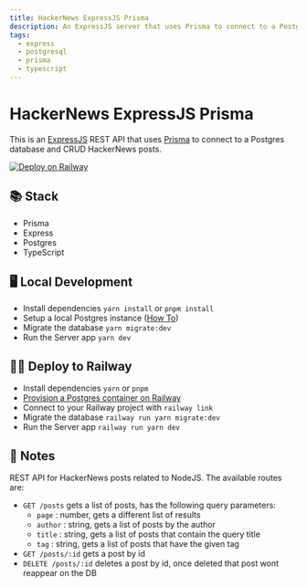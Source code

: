 ```yaml
---
title: HackerNews ExpressJS Prisma
description: An ExpressJS server that uses Prisma to connect to a PostgreSQL database
tags:
  - express
  - postgresql
  - prisma
  - typescript
---
```


# HackerNews ExpressJS Prisma

This is an [ExpressJS](https://expressjs.com/) REST API that uses [Prisma](https://www.prisma.io/) to connect to a Postgres database and CRUD HackerNews posts.

[![Deploy on Railway](https://railway.app/button.svg)](https://railway.app/new/template/LqCw_O)

## 📚 Stack

- Prisma
- Express
- Postgres
- TypeScript

## 🖥 Local Development

- Install dependencies `yarn install` or `pnpm install`
- Setup a local Postgres instance ([How To](https://www.prisma.io/dataguide/postgresql/setting-up-a-local-postgresql-database))
- Migrate the database `yarn migrate:dev`
- Run the Server app `yarn dev`


## 💁‍♀️ Deploy to Railway

- Install dependencies `yarn` or `pnpm`
- [Provision a Postgres container on Railway](https://dev.new)
- Connect to your Railway project with `railway link`
- Migrate the database `railway run yarn migrate:dev`
- Run the Server app `railway run yarn dev`

## 📝 Notes

REST API for HackerNews posts related to NodeJS. The available routes are:

- `GET /posts` gets a list of posts, has the following query parameters:
  - `page` : number, gets a different list of results
  - `author` : string, gets a list of posts by the author
  - `title` : string, gets a list of posts that contain the query title
  - `tag` : string, gets a list of posts that have the given tag
- `GET /posts/:id` gets a post by id
- `DELETE /posts/:id` deletes a post by id, once deleted that post wont reappear on the DB
